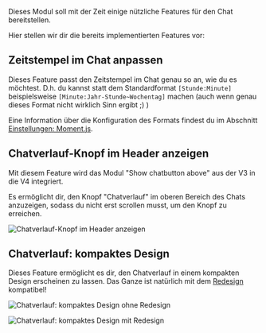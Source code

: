 Dieses Modul soll mit der Zeit einige nützliche Features für den Chat bereitstellen.

Hier stellen wir dir die bereits implementierten Features vor:

## Zeitstempel im Chat anpassen

Dieses Feature passt den Zeitstempel im Chat genau so an, wie du es möchtest. D.h. du kannst statt dem Standardformat `[Stunde:Minute]` beispielsweise `[Minute:Jahr-Stunde~Wochentag]` machen (auch wenn genau dieses Format nicht wirklich Sinn ergibt ;) )

Eine Information über die Konfiguration des Formats findest du im Abschnitt [Einstellungen: Moment.js](../../settings.md#moment-js).

## Chatverlauf-Knopf im Header anzeigen

Mit diesem Feature wird das Modul "Show chatbutton above" aus der V3 in die V4 integriert.

Es ermöglicht dir, den Knopf "Chatverlauf" im oberen Bereich des Chats anzuzeigen, sodass du nicht erst scrollen musst, um den Knopf zu erreichen.

![Chatverlauf-Knopf im Header anzeigen](./cloneHistoryBtnToHeader.png)

## Chatverlauf: kompaktes Design

Dieses Feature ermöglicht es dir, den Chatverlauf in einem kompakten Design erscheinen zu lassen.
Das Ganze ist natürlich mit dem [Redesign](../redesign/) kompatibel!

![Chatverlauf: kompaktes Design ohne Redesign](./chat_light_design.png)

![Chatverlauf: kompaktes Design mit Redesign](./chat_light_design_redesign.png)
